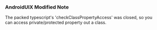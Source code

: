 ### AndroidUIX Modified Note

The packed typescript's 'checkClassPropertyAccess' was closed, so you can access private/protected property out a class.
